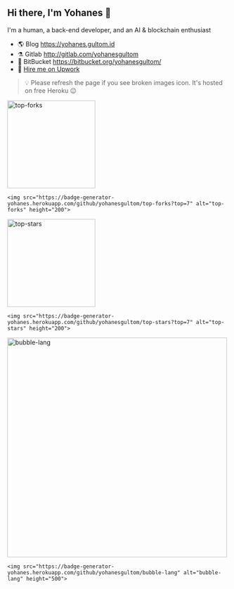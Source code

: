 ## Hi there, I'm Yohanes 👋

I'm a human, a back-end developer, and an AI & blockchain enthusiast

- 🌎 Blog https://yohanes.gultom.id
- ⚗️ Gitlab http://gitlab.com/yohanesgultom
- 🧺 BitBucket https://bitbucket.org/yohanesgultom/
- 💼 [Hire me on Upwork](https://www.upwork.com/o/profiles/users/~010ed570be4d0e9a57/)

> 💡 Please refresh the page if you see broken images icon. It's hosted on free Heroku 😉

<img src="https://badge-generator-yohanes.herokuapp.com/github/yohanesgultom/top-forks?top=7" alt="top-forks" height="200">

```
<img src="https://badge-generator-yohanes.herokuapp.com/github/yohanesgultom/top-forks?top=7" alt="top-forks" height="200">
```

<img src="https://badge-generator-yohanes.herokuapp.com/github/yohanesgultom/top-stars?top=7" alt="top-stars" height="200">

```
<img src="https://badge-generator-yohanes.herokuapp.com/github/yohanesgultom/top-stars?top=7" alt="top-stars" height="200">
```

<img src="https://badge-generator-yohanes.herokuapp.com/github/yohanesgultom/bubble-lang" alt="bubble-lang" height="500">

```
<img src="https://badge-generator-yohanes.herokuapp.com/github/yohanesgultom/bubble-lang" alt="bubble-lang" height="500">
```
